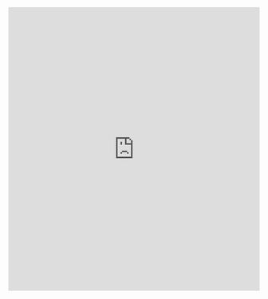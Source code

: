 <p><iframe allowfullscreen width="100%" height="569" class="google-slides-iframe" frameborder="0" scrolling="no" src="https://docs.google.com/presentation/d/e/2PACX-1vTyZl5kHDZwIzexPCl6tswhG8LN0GsRlptVLR7100Rra866lgV-Xhy7vG-v_EeE5ifJ8J_A8gZK1oW7/embed?start=false&amp;loop=false&amp;delayms=3000"></iframe></p>